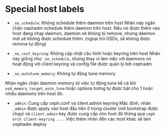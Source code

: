 # Special host labels

- `_no_schedule`: Không schedule thêm daemon trên host
Nhãn này ngăn chặn cephadm schedule thêm daemon trên host. Nếu nó được thêm vào host đang chạy daemon, daemon sẽ không bị remove, nhưng daemon mới sẽ không được schedule thêm. (ngoại trừ OSDs, sẽ không được remove tự động)

- `_no_conf_keyring`: Không cập nhật cấu hình hoặc keyring trên host
  Nhãn này giống như `_no_schedule`, nhưng thay vì làm việc với daemons nó hoạt động với client keyring và config file được quản lý bởi cephadm

- `_no_autotune_memory`: Không tự động tune memory

Nhãn ngăn chặn daemon memory từ việc tự động tune kể cả khi `osd_memory_target_auto_tune` hoặc options tương tự được bật cho 1 hoặc nhiều daemons trên host đó.

- `_admin`: Cung cấp ceph.conf và client.admin keyring
  Mặc định, nhãn `_admin` được apply vào host đầu tiên ở trong cluster (nơi bootstrap được chạy) và `client.admin` key được cung cấp cho host đó thông qua `ceph orch client-keyring ...`. Việc thêm nhãn đến các host khác sẽ làm cephadm deploy 